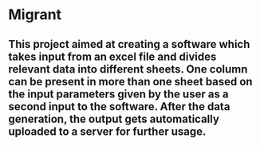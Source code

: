 # Migrant
## This project aimed at creating a software which takes input from an excel file and divides relevant data into different sheets. One column can be present in more than one sheet based on the input parameters given by the user as a second input to the software. After the data generation, the output gets automatically uploaded to a server for further usage.
